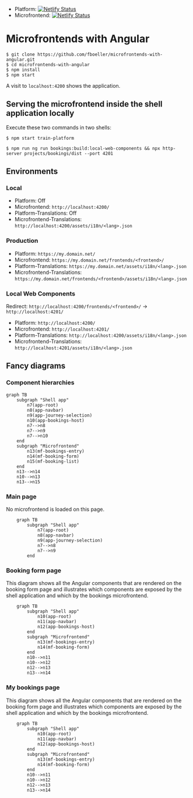 - Platform: [![Netlify Status](https://api.netlify.com/api/v1/badges/04f71aef-c76d-47a0-8f72-9b619233f98b/deploy-status)](https://app.netlify.com/sites/jolly-cobbler-bab33d/deploys)
- Microfrontend: [![Netlify Status](https://api.netlify.com/api/v1/badges/14649930-1ce6-47c5-8f5c-1da9edd25fd2/deploy-status)](https://app.netlify.com/sites/curious-bublanina-10c9c8/deploys)

# Microfrontends with Angular

```
$ git clone https://github.com/fboeller/microfrontends-with-angular.git
$ cd microfrontends-with-angular
$ npm install
$ npm start
```

A visit to `localhost:4200` shows the application.

## Serving the microfrontend inside the shell application locally

Execute these two commands in two shells:

```
$ npm start train-platform
```

```
$ npm run ng run bookings:build:local-web-components && npx http-server projects/bookings/dist --port 4201
```

## Environments

### Local

- Platform: Off
- Microfrontend: `http://localhost:4200/`
- Platform-Translations: Off
- Microfrontend-Translations: `http://localhost:4200/assets/i18n/<lang>.json`

### Production

- Platform: `https://my.domain.net/`
- Microfrontend: `https://my.domain.net/frontends/<frontend>/`
- Platform-Translations: `https://my.domain.net/assets/i18n/<lang>.json`
- Microfrontend-Translations: `https://my.domain.net/frontends/<frontend>/assets/i18n/<lang>.json`

### Local Web Components

Redirect: `http://localhost:4200/frontends/<frontend>/` -> `http://localhost:4201/`

- Platform: `http://localhost:4200/`
- Microfrontend: `http://localhost:4201/`
- Platform-Translations: `http://localhost:4200/assets/i18n/<lang>.json`
- Microfrontend-Translations: `http://localhost:4201/assets/i18n/<lang>.json`


## Fancy diagrams

### Component hierarchies

```mermaid
graph TB
    subgraph "Shell app"
        n7(app-root)
        n8(app-navbar)
        n9(app-journey-selection)
        n10(app-bookings-host)
        n7-->n8
        n7-->n9
        n7-->n10
    end
    subgraph "Microfrontend"
        n13(mf-bookings-entry)
        n14(mf-booking-form)
        n15(mf-booking-list)
    end
    n13-->n14
    n10-->n13
    n13-->n15
```

### Main page
No microfrontend is loaded on this page.

```mermaid
    graph TB
        subgraph "Shell app"
            n7(app-root)
            n8(app-navbar)
            n9(app-journey-selection)
            n7-->n8
            n7-->n9
        end
```

### Booking form page
This diagram shows all the Angular components that are rendered on the booking form page and illustrates which components are exposed by the shell application and which by the bookings microfrontend.

```mermaid
    graph TB
        subgraph "Shell app"
            n10(app-root)
            n11(app-navbar)
            n12(app-bookings-host)
        end
        subgraph "Microfrontend"
            n13(mf-bookings-entry)
            n14(mf-booking-form)
        end
        n10-->n11
        n10-->n12
        n12-->n13
        n13-->n14
```

### My bookings page
This diagram shows all the Angular components that are rendered on the booking form page and illustrates which components are exposed by the shell application and which by the bookings microfrontend.

```mermaid
    graph TB
        subgraph "Shell app"
            n10(app-root)
            n11(app-navbar)
            n12(app-bookings-host)
        end
        subgraph "Microfrontend"
            n13(mf-bookings-entry)
            n14(mf-booking-form)
        end
        n10-->n11
        n10-->n12
        n12-->n13
        n13-->n14
```